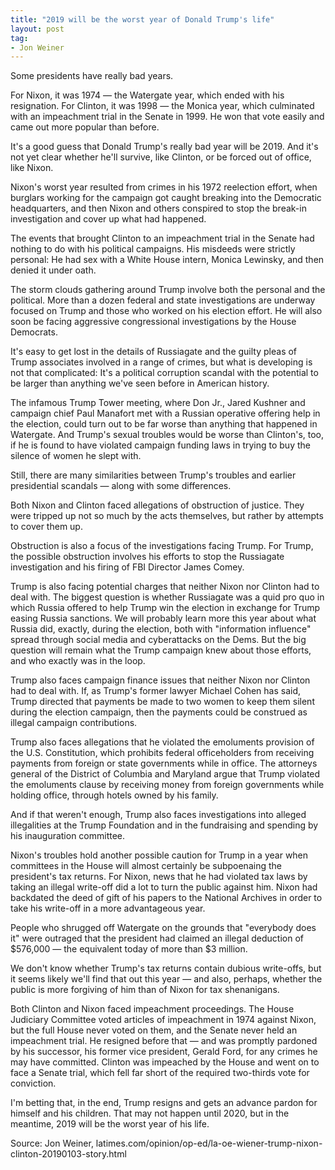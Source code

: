 ```yaml
---
title: "2019 will be the worst year of Donald Trump's life"
layout: post
tag:
- Jon Weiner
---
```


Some presidents have really bad years.

For Nixon, it was 1974 — the Watergate year, which ended with his resignation. For Clinton, it was 1998 — the Monica year, which culminated with an impeachment trial in the Senate in 1999. He won that vote easily and came out more popular than before.

It's a good guess that Donald Trump's really bad year will be 2019. And it's not yet clear whether he'll survive, like Clinton, or be forced out of office, like Nixon.

Nixon's worst year resulted from crimes in his 1972 reelection effort, when burglars working for the campaign got caught breaking into the Democratic headquarters, and then Nixon and others conspired to stop the break-in investigation and cover up what had happened.

The events that brought Clinton to an impeachment trial in the Senate had nothing to do with his political campaigns. His misdeeds were strictly personal: He had sex with a White House intern, Monica Lewinsky, and then denied it under oath.

The storm clouds gathering around Trump involve both the personal and the political. More than a dozen federal and state investigations are underway focused on Trump and those who worked on his election effort. He will also soon be facing aggressive congressional investigations by the House Democrats.

It's easy to get lost in the details of Russiagate and the guilty pleas of Trump associates involved in a range of crimes, but what is developing is not that complicated: It's a political corruption scandal with the potential to be larger than anything we've seen before in American history.

The infamous Trump Tower meeting, where Don Jr., Jared Kushner and campaign chief Paul Manafort met with a Russian operative offering help in the election, could turn out to be far worse than anything that happened in Watergate. And Trump's sexual troubles would be worse than Clinton's, too, if he is found to have violated campaign funding laws in trying to buy the silence of women he slept with.

Still, there are many similarities between Trump's troubles and earlier presidential scandals — along with some differences.

Both Nixon and Clinton faced allegations of obstruction of justice. They were tripped up not so much by the acts themselves, but rather by attempts to cover them up.

Obstruction is also a focus of the investigations facing Trump. For Trump, the possible obstruction involves his efforts to stop the Russiagate investigation and his firing of FBI Director James Comey.

Trump is also facing potential charges that neither Nixon nor Clinton had to deal with. The biggest question is whether Russiagate was a quid pro quo in which Russia offered to help Trump win the election in exchange for Trump easing Russia sanctions. We will probably learn more this year about what Russia did, exactly, during the election, both with "information influence" spread through social media and cyberattacks on the Dems. But the big question will remain what the Trump campaign knew about those efforts, and who exactly was in the loop.

Trump also faces campaign finance issues that neither Nixon nor Clinton had to deal with. If, as Trump's former lawyer Michael Cohen has said, Trump directed that payments be made to two women to keep them silent during the election campaign, then the payments could be construed as illegal campaign contributions.

Trump also faces allegations that he violated the emoluments provision of the U.S. Constitution, which prohibits federal officeholders from receiving payments from foreign or state governments while in office. The attorneys general of the District of Columbia and Maryland argue that Trump violated the emoluments clause by receiving money from foreign governments while holding office, through hotels owned by his family.

And if that weren't enough, Trump also faces investigations into alleged illegalities at the Trump Foundation and in the fundraising and spending by his inauguration committee.

Nixon's troubles hold another possible caution for Trump in a year when committees in the House will almost certainly be subpoenaing the president's tax returns. For Nixon, news that he had violated tax laws by taking an illegal write-off did a lot to turn the public against him. Nixon had backdated the deed of gift of his papers to the National Archives in order to take his write-off in a more advantageous year.

People who shrugged off Watergate on the grounds that "everybody does it" were outraged that the president had claimed an illegal deduction of $576,000 — the equivalent today of more than $3 million.

We don't know whether Trump's tax returns contain dubious write-offs, but it seems likely we'll find that out this year — and also, perhaps, whether the public is more forgiving of him than of Nixon for tax shenanigans.

Both Clinton and Nixon faced impeachment proceedings. The House Judiciary Committee voted articles of impeachment in 1974 against Nixon, but the full House never voted on them, and the Senate never held an impeachment trial. He resigned before that — and was promptly pardoned by his successor, his former vice president, Gerald Ford, for any crimes he may have committed. Clinton was impeached by the House and went on to face a Senate trial, which fell far short of the required two-thirds vote for conviction.

I'm betting that, in the end, Trump resigns and gets an advance pardon for himself and his children. That may not happen until 2020, but in the meantime, 2019 will be the worst year of his life.

Source: Jon Weiner, latimes.com/opinion/op-ed/la-oe-wiener-trump-nixon-clinton-20190103-story.html

